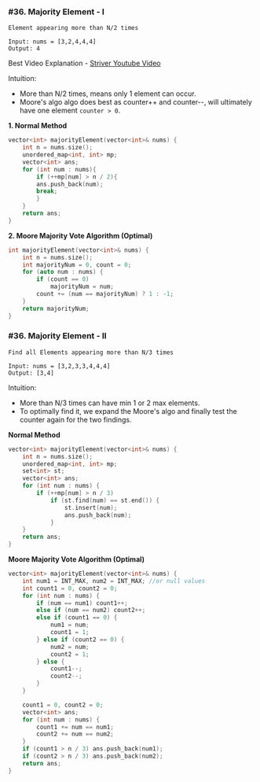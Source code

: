 ### #36. Majority Element - I

```
Element appearing more than N/2 times

Input: nums = [3,2,4,4,4]
Output: 4
```

Best Video Explanation - [Striver Youtube Video](https://www.youtube.com/watch?v=yDbkQd9t2ig&list=PLgUwDviBIf0rPG3Ictpu74YWBQ1CaBkm2&index=18&ab_channel=takeUforward)

Intuition:
* More than N/2 times, means only 1 element can occur.
* Moore's algo algo does best as counter++ and counter--, will ultimately have one element `counter > 0`.

**1. Normal Method**
```cpp
vector<int> majorityElement(vector<int>& nums) {
    int n = nums.size();
    unordered_map<int, int> mp;
    vector<int> ans;
    for (int num : nums){
        if (++mp[num] > n / 2){
	    ans.push_back(num);
	    break;
    	}
    }
    return ans;
}
```

**2. Moore Majority Vote Algorithm (Optimal)**
```cpp
int majorityElement(vector<int>& nums) {
    int n = nums.size();
    int majorityNum = 0, count = 0;
    for (auto num : nums) {
        if (count == 0)
            majorityNum = num;
        count += (num == majorityNum) ? 1 : -1;
    }
    return majorityNum;
}
```

### #36. Majority Element - II

```
Find all Elements appearing more than N/3 times

Input: nums = [3,2,3,3,4,4,4]
Output: [3,4]
```

Intuition:
* More than N/3 times can have min 1 or 2 max elements.
* To optimally find it, we expand the Moore's algo and finally test the counter again for the two findings.

**Normal Method**
```cpp
vector<int> majorityElement(vector<int>& nums) {
    int n = nums.size();
    unordered_map<int, int> mp;
    set<int> st;
    vector<int> ans;
    for (int num : nums) {
        if (++mp[num] > n / 3)
            if (st.find(num) == st.end()) {
                st.insert(num);
                ans.push_back(num);
            }
    }
    return ans;
}
```

**Moore Majority Vote Algorithm (Optimal)**
```cpp
vector<int> majorityElement(vector<int>& nums) {
    int num1 = INT_MAX, num2 = INT_MAX; //or null values
    int count1 = 0, count2 = 0;
    for (int num : nums) {
        if (num == num1) count1++;
        else if (num == num2) count2++;
        else if (count1 == 0) {
            num1 = num;
            count1 = 1;
        } else if (count2 == 0) {
            num2 = num;
            count2 = 1;
        } else {
            count1--;
            count2--;
        }
    }

    count1 = 0, count2 = 0;
    vector<int> ans;
    for (int num : nums) {
        count1 += num == num1;
        count2 += num == num2;
    }
    if (count1 > n / 3) ans.push_back(num1);
    if (count2 > n / 3) ans.push_back(num2);
    return ans;
}
```
